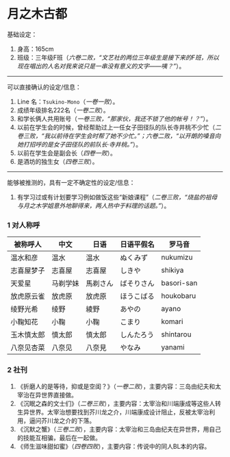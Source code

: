 # 月之木古都

基础设定：

1. 身高：165cm
2. 班级：三年级F班（*六卷二败，“文艺社的两位三年级生是接下来的F班，所以现在唱出的人名对我来说只是一串没有意义的文字——咦？”*）。

***
可以直接确认的设定/信息：

1. Line 名：`Tsukino-Mono`（*一卷一败*）。
2. 成绩年级排名222名（*一卷二败*）。
3. 和学长俩人共用账号（*一卷三败，“那家伙，我还不锁了他的帐号！？”*）。
4. 以前在学生会的时候，曾经帮助过上一任女子田径队的队长寺井桃不少忙（*二卷三败，“我以前待在学生会时帮了她不少忙。”；六卷二败，“以开朗的嗓音向她打招呼的是女子田径队的前队长·寺井桃。”*）。
5. 以前在学生会是副会长（*四卷一败*）。
6. 是酒坊的独生女（*四卷三败*）。

***
能够被推测的，具有一定不确定性的设定/信息：

1. 有学习过或有计划要学习例如做饭这些“新娘课程”（*二卷三败，“烧盐的祖母与月之木学姐意外地聊得来，两人热中于料理的话题。”*）。

### 1 对人称呼

| 被称呼人  | 中文   | 日语   | 日语平假名 | 罗马音        |
| ----- | ---- | ---- | ----- | ---------- |
| 温水和彦  | 温水   | 温水   | ぬくみず  | nukumizu   |
| 志喜屋梦子 | 志喜屋  | 志喜屋  | しきや   | shikiya    |
| 天爱星   | 马剃学妹 | 馬剃さん | ばそりさん | basori-san |
| 放虎原云雀 | 放虎原  | 放虎原　 | ほうこばる | houkobaru  |
| 绫野光希  | 绫野   | 綾野   | あやの   | ayano      |
| 小鞠知花  | 小鞠   | 小鞠   | こまり   | komari     |
| 玉木慎太郎 | 慎太郎  | 慎太郎  | しんたろう | shintarou  |
| 八奈见杏菜 | 八奈见  | 八奈見  | やなみ   | yanami     |

### 2 社刊

1. 《折磨人的是等待，抑或是空闺？》（*一卷二败*），主要内容：三岛由纪夫和太宰治在异世界直接做。
2. 《沉眠之森的文士们》（*二卷三败*），主要内容：太宰治和川端康成等这些人转生异世界。太宰治想要找到芥川龙之介，川端康成设计阻止，反被太宰治利用，逼问芥川龙之介的下落。
3. 《沉默之蟹》（*三卷二败*），主要内容：太宰治和三岛由纪夫在异世界，用自己的技能互相骗，最后在一起做。
4. 《师生滋味甜如蜜》（*四卷四败*），主要内容：传说中的同人BL本的内容。